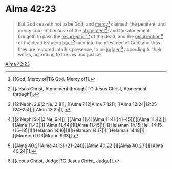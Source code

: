 # Alma 42:23

> But God ceaseth not to be God, and <u>mercy</u>[^a] claimeth the penitent, and mercy cometh because of the <u>atonement</u>[^b]; and the atonement bringeth to pass the <u>resurrection</u>[^c] of the dead; and the <u>resurrection</u>[^d] of the dead bringeth <u>back</u>[^e] men into the presence of God; and thus they are restored into his presence, to be <u>judged</u>[^f] according to their works, according to the law and justice.

[Alma 42:23](https://www.churchofjesuschrist.org/study/scriptures/bofm/alma/42?lang=eng&id=p23#p23)


[^a]: [[God, Mercy of|TG God, Mercy of]].  
[^b]: [[Jesus Christ, Atonement through|TG Jesus Christ, Atonement through]].  
[^c]: [[2 Nephi 2.8|2 Ne. 2:8]]; [[Alma 7.12|Alma 7:12]]; [[Alma 12.24|12:25 (24–25)]][[Alma 12.25|]].  
[^d]: [[2 Nephi 9.4|2 Ne. 9:4]]; [[Alma 11.41|Alma 11:41 (41–45)]][[Alma 11.42|]][[Alma 11.43|]][[Alma 11.44|]][[Alma 11.45|]]; [[Helaman 14.15|Hel. 14:15 (15–18)]][[Helaman 14.16|]][[Helaman 14.17|]][[Helaman 14.18|]]; [[Mormon 9.13|Morm. 9:13]].  
[^e]: [[Alma 40.21|Alma 40:21 (21–24)]][[Alma 40.22|]][[Alma 40.23|]][[Alma 40.24|]].  
[^f]: [[Jesus Christ, Judge|TG Jesus Christ, Judge]].  
